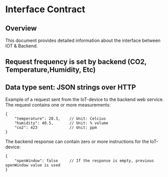 # Interface Contract

## Overview

This document provides detailed information about the interface between IOT &
Backend.

## Request frequency is set by backend (CO2, Temperature,Humidity, Etc)

## Data type sent: JSON strings over HTTP

Example of a request sent from the IoT-device to the backend web service. The
request contains one or more measurements:

```json5
{
    "temperature": 20.3,    // Unit: Celcius
    "humidity": 40.5,       // Unit: % volume
    "co2": 423              // Unit: ppm
}
```

The backend response can contain zero or more instructions for the IoT-device:

```json5
{
    "openWindow": false     // If the response is empty, previous openWindow value is used
}
```

